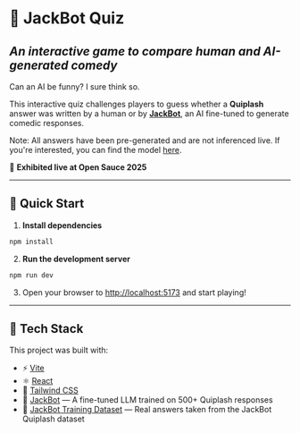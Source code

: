 # 📃 JackBot Quiz  
## *An interactive game to compare human and AI-generated comedy*

Can an AI be funny? I sure think so.

This interactive quiz challenges players to guess whether a **Quiplash** answer was written by a human or by [**JackBot**](https://github.com/null-port/jackbot), an AI fine-tuned to generate comedic responses.

Note: All answers have been pre-generated and are not inferenced live. If you're interested, you can find the model [here](https://huggingface.co/nullport/Jackbot).

🧪 **Exhibited live at Open Sauce 2025**  

---

## 🚀 Quick Start

1. **Install dependencies**

```bash
npm install
```

2. **Run the development server**

```bash
npm run dev
```

3. Open your browser to [http://localhost:5173](http://localhost:5173) and start playing!

---

## 🧱️ Tech Stack

This project was built with:

- ⚡️ [Vite](https://vitejs.dev/)
- ⚛️ [React](https://react.dev/)
- 🎨 [Tailwind CSS](https://tailwindcss.com/)
- 🤖 [JackBot](https://huggingface.co/nullport/Jackbot) — A fine-tuned LLM trained on 500+ Quiplash responses
- 🧠 [JackBot Training Dataset](https://huggingface.co/datasets/nullport/QuiplashAnswers)  — Real answers taken from the JackBot Quiplash dataset

